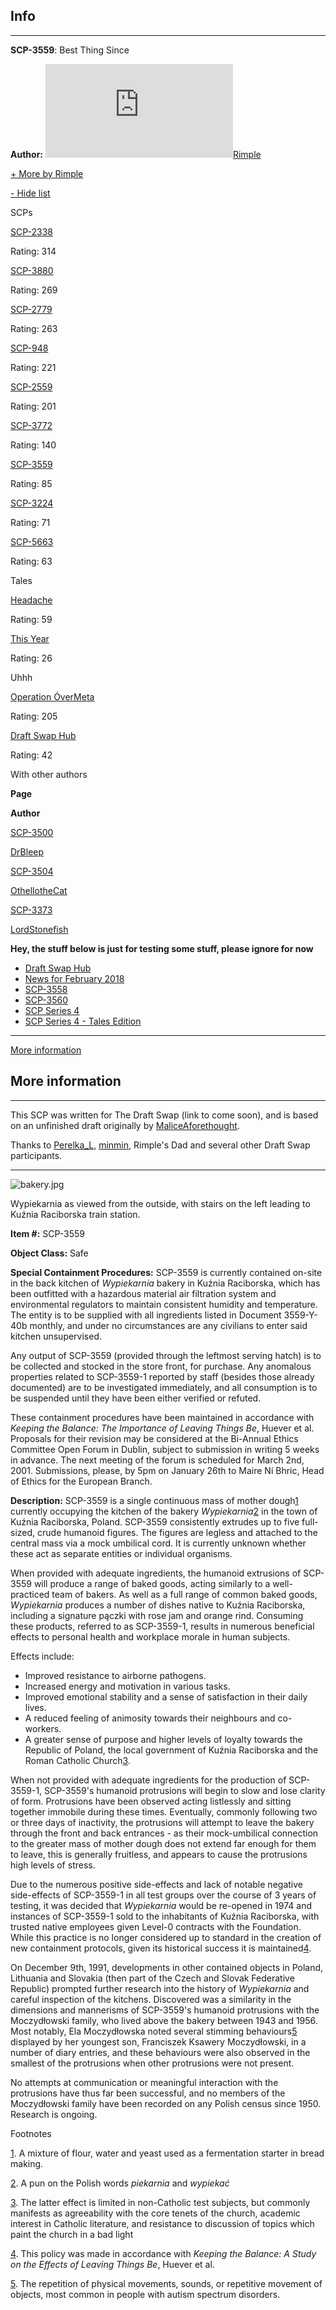 Info
----

* * *

**SCP-3559**: Best Thing Since

**Author:** [![Rimple](http://www.wikidot.com/avatar.php?userid=2320004&amp;size=small&amp;timestamp=1599870334)](http://www.wikidot.com/user:info/rimple)[Rimple](http://www.wikidot.com/user:info/rimple)

[+ More by Rimple](javascript:;)

[\- Hide list](javascript:;)

SCPs

[SCP-2338](/scp-2338)

Rating: 314

[SCP-3880](/scp-3880)

Rating: 269

[SCP-2779](/scp-2779)

Rating: 263

[SCP-948](/scp-948)

Rating: 221

[SCP-2559](/scp-2559)

Rating: 201

[SCP-3772](/scp-3772)

Rating: 140

[SCP-3559](/scp-3559)

Rating: 85

[SCP-3224](/scp-3224)

Rating: 71

[SCP-5663](/scp-5663)

Rating: 63

Tales

[Headache](/that-buzzing-behind-your-eye)

Rating: 59

[This Year](/i-am-going-to-make-it-through-this-year-if-it-kills-me)

Rating: 26

Uhhh

[Operation ÓverMeta](/operation-overmeta)

Rating: 205

[Draft Swap Hub](/draft-swap-hub)

Rating: 42

With other authors

**Page**

**Author**

[SCP-3500](/scp-3500)

[DrBleep](http://www.wikidot.com/user:info/drbleep)

[SCP-3504](/scp-3504)

[OthellotheCat](http://www.wikidot.com/user:info/othellothecat)

[SCP-3373](/scp-3373)

[LordStonefish](http://www.wikidot.com/user:info/lordstonefish)

  
**Hey, the stuff below is just for testing some stuff, please ignore for now**

*   [Draft Swap Hub](/draft-swap-hub)
*   [News for February 2018](/news-02-2018)
*   [SCP-3558](/scp-3558)
*   [SCP-3560](/scp-3560)
*   [SCP Series 4](/scp-series-4)
*   [SCP Series 4 - Tales Edition](/scp-series-4-tales-edition)

* * *

[More information](#u-credit-otherwise)

More information
----------------

* * *

This SCP was written for The Draft Swap (link to come soon), and is based on an unfinished draft originally by [MaliceAforethought](http://www.wikidot.com/user:info/maliceaforethought).

Thanks to [Perelka\_L](http://www.wikidot.com/user:info/perelka-l), [minmin](http://www.wikidot.com/user:info/minmin), Rimple's Dad and several other Draft Swap participants.

* * *

![bakery.jpg](http://scp-wiki.wdfiles.com/local--files/scp-3559/bakery.jpg)

Wypiekarnia as viewed from the outside, with stairs on the left leading to Kuźnia Raciborska train station.

**Item #:** SCP-3559

**Object Class:** Safe

**Special Containment Procedures:** SCP-3559 is currently contained on-site in the back kitchen of _Wypiekarnia_ bakery in Kuźnia Raciborska, which has been outfitted with a hazardous material air filtration system and environmental regulators to maintain consistent humidity and temperature. The entity is to be supplied with all ingredients listed in Document 3559-Y-40b monthly, and under no circumstances are any civilians to enter said kitchen unsupervised.

Any output of SCP-3559 (provided through the leftmost serving hatch) is to be collected and stocked in the store front, for purchase. Any anomalous properties related to SCP-3559-1 reported by staff (besides those already documented) are to be investigated immediately, and all consumption is to be suspended until they have been either verified or refuted.

These containment procedures have been maintained in accordance with _Keeping the Balance: The Importance of Leaving Things Be_, Huever et al. Proposals for their revision may be considered at the Bi-Annual Ethics Committee Open Forum in Dublin, subject to submission in writing 5 weeks in advance. The next meeting of the forum is scheduled for March 2nd, 2001. Submissions, please, by 5pm on January 26th to Maire Ní Bhric, Head of Ethics for the European Branch.

**Description:** SCP-3559 is a single continuous mass of mother dough[1](javascript:;) currently occupying the kitchen of the bakery _Wypiekarnia_[2](javascript:;) in the town of Kuźnia Raciborska, Poland. SCP-3559 consistently extrudes up to five full-sized, crude humanoid figures. The figures are legless and attached to the central mass via a mock umbilical cord. It is currently unknown whether these act as separate entities or individual organisms.

When provided with adequate ingredients, the humanoid extrusions of SCP-3559 will produce a range of baked goods, acting similarly to a well-practiced team of bakers. As well as a full range of common baked goods, _Wypiekarnia_ produces a number of dishes native to Kuźnia Raciborska, including a signature pączki with rose jam and orange rind. Consuming these products, referred to as SCP-3559-1, results in numerous beneficial effects to personal health and workplace morale in human subjects.

Effects include:

*   Improved resistance to airborne pathogens.
*   Increased energy and motivation in various tasks.
*   Improved emotional stability and a sense of satisfaction in their daily lives.
*   A reduced feeling of animosity towards their neighbours and co-workers.
*   A greater sense of purpose and higher levels of loyalty towards the Republic of Poland, the local government of Kuźnia Raciborska and the Roman Catholic Church[3](javascript:;).

When not provided with adequate ingredients for the production of SCP-3559-1, SCP-3559's humanoid protrusions will begin to slow and lose clarity of form. Protrusions have been observed acting listlessly and sitting together immobile during these times. Eventually, commonly following two or three days of inactivity, the protrusions will attempt to leave the bakery through the front and back entrances - as their mock-umbilical connection to the greater mass of mother dough does not extend far enough for them to leave, this is generally fruitless, and appears to cause the protrusions high levels of stress.

Due to the numerous positive side-effects and lack of notable negative side-effects of SCP-3559-1 in all test groups over the course of 3 years of testing, it was decided that _Wypiekarnia_ would be re-opened in 1974 and instances of SCP-3559-1 sold to the inhabitants of Kuźnia Raciborska, with trusted native employees given Level-0 contracts with the Foundation. While this practice is no longer considered up to standard in the creation of new containment protocols, given its historical success it is maintained[4](javascript:;).

On December 9th, 1991, developments in other contained objects in Poland, Lithuania and Slovakia (then part of the Czech and Slovak Federative Republic) prompted further research into the history of _Wypiekarnia_ and careful inspection of the kitchens. Discovered was a similarity in the dimensions and mannerisms of SCP-3559's humanoid protrusions with the Moczydłowski family, who lived above the bakery between 1943 and 1956. Most notably, Ela Moczydłowska noted several stimming behaviours[5](javascript:;) displayed by her youngest son, Franciszek Ksawery Moczydłowski, in a number of diary entries, and these behaviours were also observed in the smallest of the protrusions when other protrusions were not present.

No attempts at communication or meaningful interaction with the protrusions have thus far been successful, and no members of the Moczydłowski family have been recorded on any Polish census since 1950. Research is ongoing.

Footnotes

[1](javascript:;). A mixture of flour, water and yeast used as a fermentation starter in bread making.

[2](javascript:;). A pun on the Polish words _piekarnia_ and _wypiekać_

[3](javascript:;). The latter effect is limited in non-Catholic test subjects, but commonly manifests as agreeability with the core tenets of the church, academic interest in Catholic literature, and resistance to discussion of topics which paint the church in a bad light

[4](javascript:;). This policy was made in accordance with _Keeping the Balance: A Study on the Effects of Leaving Things Be_, Huever et al.

[5](javascript:;). The repetition of physical movements, sounds, or repetitive movement of objects, most common in people with autism spectrum disorders.